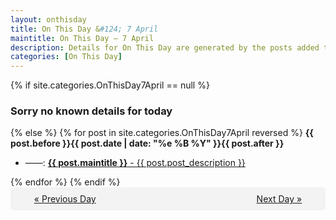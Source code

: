 ```yaml
---
layout: onthisday
title: On This Day &#124; 7 April
maintitle: On This Day — 7 April
description: Details for On This Day are generated by the posts added to the website so the content is subject to changes/updates over time.
categories: [On This Day]
---
```


{% if site.categories.OnThisDay7April == null %}
<h3>Sorry no known details for today</h3>
{% else %}
{% for post in site.categories.OnThisDay7April reversed %}
<strong>{{ post.before }}{{ post.date | date: "%e %B %Y" }}{{ post.after }}</strong>
<ul>
<li> ——: <a class="{{ post.class }}" href="{{ post.url }}"><strong>{{ post.maintitle }}</strong> - {{ post.post_description }}</a></li>
</ul>
{% endfor %}
{% endif %}
<br />
<div style="background-color: #f3f3f3; padding: 10px; border-radius: 5px; text-align: center; display: flex; justify-content: space-evenly;">
<a href="/onthisday/04/04-06">« Previous Day</a>
<span style="visibility:hidden;">[ Visit Leap Year February 29 ]</span>
<a href="/onthisday/04/04-08">Next Day »</a>
</div>
